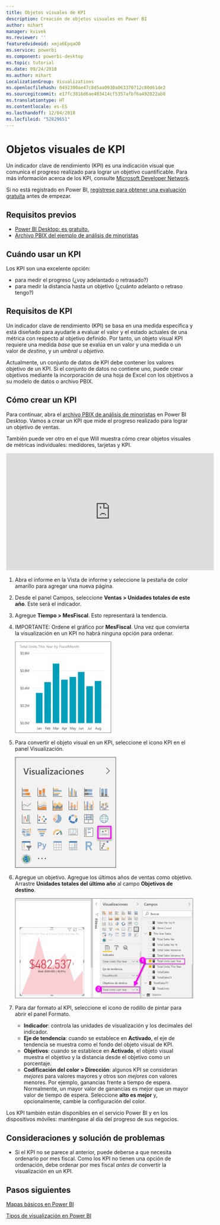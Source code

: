 ```yaml
---
title: Objetos visuales de KPI
description: Creación de objetos visuales en Power BI
author: mihart
manager: kvivek
ms.reviewer: ''
featuredvideoid: xmja6EpqaO0
ms.service: powerbi
ms.component: powerbi-desktop
ms.topic: tutorial
ms.date: 09/24/2018
ms.author: mihart
LocalizationGroup: Visualizations
ms.openlocfilehash: 0492390ae47c8d5aa0930a063370712c80d61de2
ms.sourcegitcommit: e17fc3816d6ae403414cf5357afbf6a492822ab8
ms.translationtype: HT
ms.contentlocale: es-ES
ms.lasthandoff: 12/04/2018
ms.locfileid: "52829651"
---
```

# <a name="kpi-visuals"></a>Objetos visuales de KPI
Un indicador clave de rendimiento (KPI) es una indicación visual que comunica el progreso realizado para lograr un objetivo cuantificable. Para más información acerca de los KPI, consulte [Microsoft Developer Network](https://msdn.microsoft.com/library/hh272050).

Si no está registrado en Power BI, [regístrese para obtener una evaluación gratuita](https://app.powerbi.com/signupredirect?pbi_source=web) antes de empezar.

## <a name="prerequisites"></a>Requisitos previos
* [Power BI Desktop: es gratuito.](https://powerbi.microsoft.com/en-us/get-started/)
* [Archivo PBIX del ejemplo de análisis de minoristas](http://download.microsoft.com/download/9/6/D/96DDC2FF-2568-491D-AAFA-AFDD6F763AE3/Retail%20Analysis%20Sample%20PBIX.pbix)

## <a name="when-to-use-a-kpi"></a>Cuándo usar un KPI
Los KPI son una excelente opción:

* para medir el progreso (¿voy adelantado o retrasado?)
* para medir la distancia hasta un objetivo (¿cuánto adelanto o retraso tengo?)   

## <a name="kpi-requirements"></a>Requisitos de KPI
Un indicador clave de rendimiento (KPI) se basa en una medida específica y está diseñado para ayudarle a evaluar el valor y el estado actuales de una métrica con respecto al objetivo definido. Por tanto, un objeto visual KPI requiere una medida *base* que se evalúa en un valor y una medida o un valor de *destino*, y un *umbral* u *objetivo*.

Actualmente, un conjunto de datos de KPI debe contener los valores objetivo de un KPI. Si el conjunto de datos no contiene uno, puede crear objetivos mediante la incorporación de una hoja de Excel con los objetivos a su modelo de datos o archivo PBIX.


## <a name="how-to-create-a-kpi"></a>Cómo crear un KPI
Para continuar, abra el [archivo PBIX de análisis de minoristas](http://download.microsoft.com/download/9/6/D/96DDC2FF-2568-491D-AAFA-AFDD6F763AE3/Retail%20Analysis%20Sample%20PBIX.pbix) en Power BI Desktop. Vamos a crear un KPI que mide el progreso realizado para lograr un objetivo de ventas.

También puede ver otro en el que Will muestra cómo crear objetos visuales de métricas individuales: medidores, tarjetas y KPI.

<iframe width="560" height="315" src="https://www.youtube.com/embed/xmja6EpqaO0?list=PL1N57mwBHtN0JFoKSR0n-tBkUJHeMP2cP" frameborder="0" allowfullscreen></iframe>

1. Abra el informe en la Vista de informe y seleccione la pestaña de color amarillo para agregar una nueva página.    
2. Desde el panel Campos, seleccione **Ventas > Unidades totales de este año**.  Este será el indicador.
3. Agregue **Tiempo > MesFiscal**.  Esto representará la tendencia.
4. IMPORTANTE: Ordene el gráfico por **MesFiscal**. Una vez que convierta la visualización en un KPI no habrá ninguna opción para ordenar.

    ![](media/power-bi-visualization-kpi/power-bi-chart.png)
5. Para convertir el objeto visual en un KPI, seleccione el icono KPI en el panel Visualización.
   
    ![](media/power-bi-visualization-kpi/power-bi-kpi-template.png)
6. Agregue un objetivo. Agregue los últimos años de ventas como objetivo. Arrastre **Unidades totales del último año** al campo **Objetivos de destino**.
   
    ![](media/power-bi-visualization-kpi/power-bi-kpi-done.png)
7. Para dar formato al KPI, seleccione el icono de rodillo de pintar para abrir el panel Formato.
   
   * **Indicador**: controla las unidades de visualización y los decimales del indicador.
   * **Eje de tendencia**: cuando se establece en **Activado**, el eje de tendencia se muestra como el fondo del objeto visual de KPI.  
   * **Objetivos**: cuando se establece en **Activado**, el objeto visual muestra el objetivo y la distancia desde el objetivo como un porcentaje.
   * **Codificación del color > Dirección**: algunos KPI se consideran *mejores* para valores mayores y otros son *mejores* con valores menores. Por ejemplo, ganancias frente a tiempo de espera. Normalmente, un mayor valor de ganancias es mejor que un mayor valor de tiempo de espera. Seleccione **alto es mejor** y, opcionalmente, cambie la configuración del color.


Los KPI también están disponibles en el servicio Power BI y en los dispositivos móviles: manténgase al día del progreso de sus negocios.

## <a name="considerations-and-troubleshooting"></a>Consideraciones y solución de problemas
* Si el KPI no se parece al anterior, puede deberse a que necesita ordenarlo por mes fiscal. Como los KPI no tienen una opción de ordenación, debe ordenar por mes fiscal *antes de* convertir la visualización en un KPI.

## <a name="next-steps"></a>Pasos siguientes

[Mapas básicos en Power BI](power-bi-map-tips-and-tricks.md)

[Tipos de visualización en Power BI](power-bi-visualization-types-for-reports-and-q-and-a.md)